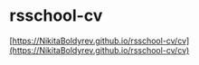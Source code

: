 # rsschool-cv

[https://NikitaBoldyrev.github.io/rsschool-cv/cv](https://NikitaBoldyrev.github.io/rsschool-cv/cv)
